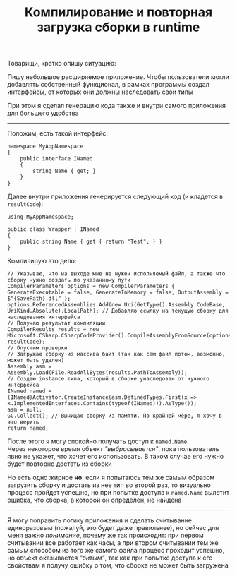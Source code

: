 ﻿---
title: "Компилирование и повторная загрузка сборки в runtime"
se.owner.user_id: 248572
se.owner.display_name: "Kir_Antipov"
se.owner.link: "https://ru.stackoverflow.com/users/248572/kir-antipov"
se.link: "https://ru.stackoverflow.com/questions/876538/%d0%9a%d0%be%d0%bc%d0%bf%d0%b8%d0%bb%d0%b8%d1%80%d0%be%d0%b2%d0%b0%d0%bd%d0%b8%d0%b5-%d0%b8-%d0%bf%d0%be%d0%b2%d1%82%d0%be%d1%80%d0%bd%d0%b0%d1%8f-%d0%b7%d0%b0%d0%b3%d1%80%d1%83%d0%b7%d0%ba%d0%b0-%d1%81%d0%b1%d0%be%d1%80%d0%ba%d0%b8-%d0%b2-runtime"
se.question_id: 876538
se.post_type: question
se.score: 3
---
<p>Товарищи, кратко опишу ситуацию:</p>

<p>Пишу небольшое расширяемое приложение. Чтобы пользователи могли добавлять собственный функционал, в рамках программы создал интерфейсы, от которых они должны наследовать свои типы</p>

<p>При этом я сделал генерацию кода также и внутри самого приложения для большего удобства</p>

<hr>

<p>Положим, есть такой интерфейс:</p>

<pre><code>namespace MyAppNamespace
{
    public interface INamed
    {
        string Name { get; }
    }
}
</code></pre>

<p>Далее внутри приложения генерируется следующий код (и кладется в <code>resultCode</code>):</p>

<pre><code>using MyAppNamespace;

public class Wrapper : INamed
{
    public string Name { get { return "Test"; } } 
}
</code></pre>

<p>Компилирую это дело:</p>

<pre><code>// Указываю, что на выходе мне не нужен исполняемый файл, а также что сборку нужно создать по указанному пути
CompilerParameters options = new CompilerParameters { GenerateExecutable = false, GenerateInMemory = false, OutputAssembly = $"{SavePath}.dll" };
options.ReferencedAssemblies.Add(new Uri(GetType().Assembly.CodeBase, UriKind.Absolute).LocalPath); // Добавляю ссылку на текущую сборку для наследования интерфейса
// Получаю результат компиляции
CompilerResults results = new Microsoft.CSharp.CSharpCodeProvider().CompileAssemblyFromSource(options, resultCode);
// Опустим проверки
// Загружаю сборку из массива байт (так как сам файл потом, возможно, может быть удален)
Assembly asm = Assembly.Load(File.ReadAllBytes(results.PathToAssembly));
// Создаю instance типа, который в сборке унаследован от нужного интерфейса
INamed named = (INamed)Activator.CreateInstance(asm.DefinedTypes.First(x =&gt; x.ImplementedInterfaces.Contains(typeof(INamed))).AsType());  
asm = null;
GC.Collect(); // Вычищаю сборку из памяти. По крайней мере, я хочу в это верить
return named;
</code></pre>

<p>После этого я могу спокойно получать доступ к <code>named.Name</code>. <br>
Через некоторое время объект <em>"выбрасывается"</em>, пока пользователь явно не укажет, что хочет его использовать. В таком случае его нужно будет повторно достать из сборки</p>

<p>Но есть одно жирное <strong>но</strong>: если я попытаюсь тем же самым образом загрузить сборку и достать из нее тип во второй раз, то визуально процесс пройдет успешно, но при попытке доступа к <code>named.Name</code> вылетит ошибка, что сборка, в которой он определен, не найдена</p>

<hr>

<p>Я могу поправить логику приложения и сделать считывание единоразовым (пожалуй, это будет даже правильнее), но сейчас для меня важно <em>понимание</em>, почему же так происходит: при первом считывании все работает как часы, а при втором считывании тем же самым способом из того же самого файла процесс проходит успешно, но объект оказывается <em>"битым"</em>, так как при попытке доступа к его свойствам я получу ошибку о том, что сборка не может быть загружена</p>
